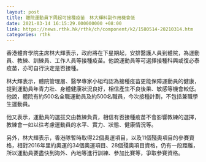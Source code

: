 ```yaml
---
layout: post
title: 體院運動員下周起可接種疫苗　林大輝料副作用機會低
date: 2021-03-14 16:15:29.000000000 +08:00
link: https://news.rthk.hk/rthk/ch/component/k2/1580514-20210314.htm
categories: rthk
---
```


香港體育學院主席林大輝表示，政府將在下星期起，安排醫護人員到體院，為運動員、教練、訓練員、工作人員等接種疫苗。他說運動員等可選擇接種科興或復必泰疫苗，亦可自行決定是否接種。

林大輝表示，體院管理層、醫學專家小組均認為接種疫苗更能保障運動員的健康，提到運動員年青力壯、身體健康狀況良好，相信產生不良後果、敏感等機會較低。他說，體院有約500名全職運動員及約500名職員，今次接種計劃，不包括兼職學生運動員。

他又表示，運動員的選拔交由教練負責，相信有否接種疫苗不會影響教練的選擇，教練會一如以往考慮運動員的水平、實力、狀態、健康情況等。

另外，林大輝表示，香港隊暫時取得22個奧運項目，以及11個殘奧項目的參賽資格，相對2016年里約奧運的34個奧運項目、28個殘奧項目資格，仍有一段距離，所以運動員要盡快到海外、內地等進行訓練、參加比賽等，爭取參賽資格。
